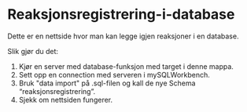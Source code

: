 # Reaksjonsregistrering-i-database

Dette er en nettside hvor man kan legge igjen reaksjoner i en database.

Slik gjør du det:
  1. Kjør en server med database-funksjon med target i denne mappa.
  2. Sett opp en connection med serveren i mySQLWorkbench.
  3. Bruk "data import" på .sql-filen og kall de nye Schema “reaksjonsregistrering”.
  4. Sjekk om nettsiden fungerer.
